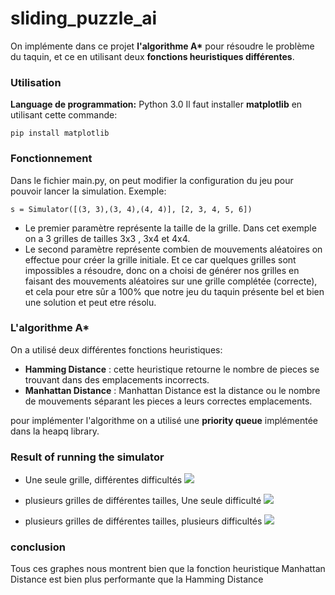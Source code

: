 # sliding_puzzle_ai

On implémente dans ce projet **l'algorithme A\*** pour résoudre le problème du taquin, et ce en utilisant deux **fonctions heuristiques différentes**.
### Utilisation
**Language de programmation:** Python 3.0 
Il faut installer **matplotlib** en utilisant cette commande: 
```
pip install matplotlib
```

### Fonctionnement
Dans le fichier main.py, on peut modifier la configuration du jeu pour pouvoir lancer la simulation. Exemple:
```
s = Simulator([(3, 3),(3, 4),(4, 4)], [2, 3, 4, 5, 6])
```
* Le premier paramètre représente la taille de la grille. Dans cet exemple on a 3 grilles de tailles 3x3 , 3x4 et 4x4.
* Le second paramètre représente combien de mouvements aléatoires on effectue pour créer la grille initiale. Et ce car quelques grilles sont impossibles a résoudre, donc on a choisi de générer nos grilles en faisant des mouvements aléatoires sur une grille complétée (correcte), et cela pour etre sûr a 100% que notre jeu du taquin présente bel et bien une solution et peut etre résolu.

### L'algorithme A* 
On a utilisé deux différentes fonctions heuristiques: 
* **Hamming Distance** :  cette heuristique retourne le nombre de pieces se trouvant dans des emplacements incorrects.
* **Manhattan Distance** :  Manhattan Distance est la distance ou le nombre de mouvements séparant les pieces a leurs correctes emplacements.

pour implémenter l'algorithme on a utilisé une **priority queue** implémentée dans la heapq library.

### Result of running the simulator
* Une seule grille, différentes difficultés 
![](https://cdn.discordapp.com/attachments/558063744069140484/778044913304207381/unknown.png)

* plusieurs grilles de différentes tailles, Une seule difficulté 
![](https://cdn.discordapp.com/attachments/558063744069140484/778043781307564032/unknown.png)

* plusieurs grilles de différentes tailles, plusieurs difficultés
![](https://media.discordapp.net/attachments/558063744069140484/778051436650823690/unknown.png)

### conclusion
Tous ces graphes nous montrent bien que la fonction heuristique Manhattan Distance est bien plus performante que la Hamming Distance

